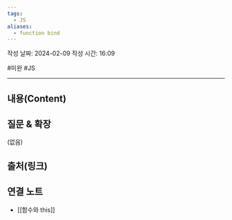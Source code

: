 ```yaml
---
tags:
  - JS
aliases:
  - function bind
---
```

작성 날짜: 2024-02-09
작성 시간: 16:09

#미완 #JS 

----
## 내용(Content)


## 질문 & 확장

(없음)

## 출처(링크)


## 연결 노트
- [[함수와 this]]









